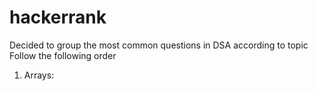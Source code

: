 # hackerrank

Decided to group the most common questions in DSA according to topic
Follow the following order 
1. Arrays: